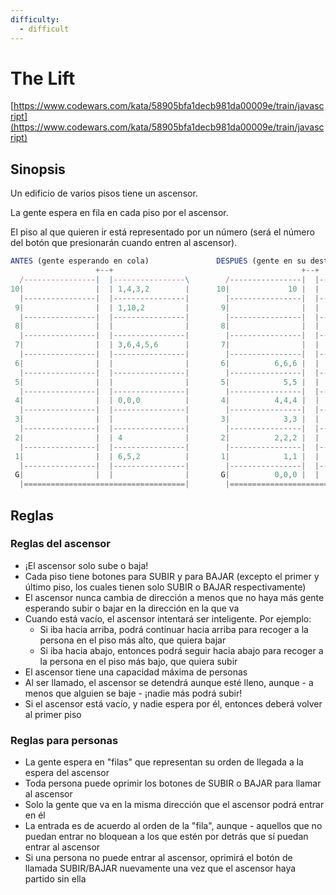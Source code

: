 ```yaml
---
difficulty:
  - difficult
---
```


# The Lift

[https://www.codewars.com/kata/58905bfa1decb981da00009e/train/javascript](https://www.codewars.com/kata/58905bfa1decb981da00009e/train/javascript)

## Sinopsis

Un edificio de varios pisos tiene un ascensor.

La gente espera en fila en cada piso por el ascensor.

El piso al que quieren ir está representado por un número (será el número del botón que presionarán cuando entren al ascensor).

```js
ANTES (gente esperando en cola)               DESPUÉS (gente en su destino)
                   +--+                                          +--+
  /----------------|  |----------------\        /----------------|  |----------------\
10|                |  | 1,4,3,2        |      10|             10 |  |                |
  |----------------|  |----------------|        |----------------|  |----------------|
 9|                |  | 1,10,2         |       9|                |  |                |
  |----------------|  |----------------|        |----------------|  |----------------|
 8|                |  |                |       8|                |  |                |
  |----------------|  |----------------|        |----------------|  |----------------|
 7|                |  | 3,6,4,5,6      |       7|                |  |                |
  |----------------|  |----------------|        |----------------|  |----------------|
 6|                |  |                |       6|          6,6,6 |  |                |
  |----------------|  |----------------|        |----------------|  |----------------|
 5|                |  |                |       5|            5,5 |  |                |
  |----------------|  |----------------|        |----------------|  |----------------|
 4|                |  | 0,0,0          |       4|          4,4,4 |  |                |
  |----------------|  |----------------|        |----------------|  |----------------|
 3|                |  |                |       3|            3,3 |  |                |
  |----------------|  |----------------|        |----------------|  |----------------|
 2|                |  | 4              |       2|          2,2,2 |  |                |
  |----------------|  |----------------|        |----------------|  |----------------|
 1|                |  | 6,5,2          |       1|            1,1 |  |                |
  |----------------|  |----------------|        |----------------|  |----------------|
 G|                |  |                |       G|          0,0,0 |  |                |
  |====================================|        |====================================|
```

## Reglas

### Reglas del ascensor

  * ¡El ascensor solo sube o baja!
  * Cada piso tiene botones para SUBIR y para BAJAR (excepto el primer y último piso, los cuales tienen solo SUBIR o BAJAR respectivamente)
  * El ascensor nunca cambia de dirección a menos que no haya más gente esperando subir o bajar en la dirección en la que va
  * Cuando está vacío, el ascensor intentará ser inteligente. Por ejemplo:
    * Si iba hacia arriba, podrá continuar hacia arriba para recoger a la persona en el piso más alto, que quiera bajar
    * Si iba hacia abajo, entonces podrá seguir hacia abajo para recoger a la persona en el piso más bajo, que quiera subir
  * El ascensor tiene una capacidad máxima de personas
  * Al ser llamado, el ascensor se detendrá aunque esté lleno, aunque - a menos que alguien se baje - ¡nadie más podrá subir!
  * Si el ascensor está vacío, y nadie espera por él, entonces deberá volver al primer piso

### Reglas para personas

  * La gente espera en "filas" que representan su orden de llegada a la espera del ascensor
  * Toda persona puede oprimir los botones de SUBIR o BAJAR para llamar al ascensor
  * Solo la gente que va en la misma dirección que el ascensor podrá entrar en él
  * La entrada es de acuerdo al orden de la "fila", aunque - aquellos que no puedan entrar no bloquean a los que estén por detrás que sí puedan entrar al ascensor
  * Si una persona no puede entrar al ascensor, oprimirá el botón de llamada SUBIR/BAJAR nuevamente una vez que el ascensor haya partido sin ella
